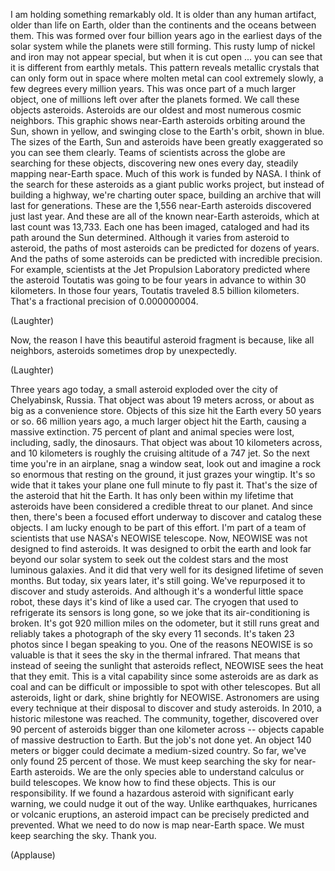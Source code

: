 
I am holding something remarkably old.
It is older than any human artifact,
older than life on Earth,
older than the continents
and the oceans between them.
This was formed
over four billion years ago
in the earliest days of the solar system
while the planets were still forming.
This rusty lump of nickel and iron
may not appear special,
but when it is cut open ...
you can see that it is different
from earthly metals.
This pattern reveals metallic crystals
that can only form out in space
where molten metal
can cool extremely slowly,
a few degrees every million years.
This was once part
of a much larger object,
one of millions left over
after the planets formed.
We call these objects asteroids.
Asteroids are our oldest
and most numerous cosmic neighbors.
This graphic shows near-Earth asteroids
orbiting around the Sun,
shown in yellow,
and swinging close to the Earth&#39;s orbit,
shown in blue.
The sizes of the Earth, Sun and asteroids
have been greatly exaggerated
so you can see them clearly.
Teams of scientists across the globe
are searching for these objects,
discovering new ones every day,
steadily mapping near-Earth space.
Much of this work is funded by NASA.
I think of the search for these asteroids
as a giant public works project,
but instead of building a highway,
we&#39;re charting outer space,
building an archive
that will last for generations.
These are the 1,556 near-Earth asteroids
discovered just last year.
And these are all of the known
near-Earth asteroids,
which at last count was 13,733.
Each one has been imaged, cataloged
and had its path
around the Sun determined.
Although it varies
from asteroid to asteroid,
the paths of most asteroids
can be predicted for dozens of years.
And the paths of some asteroids can be
predicted with incredible precision.
For example, scientists
at the Jet Propulsion Laboratory
predicted where the asteroid Toutatis
was going to be four years in advance
to within 30 kilometers.
In those four years,
Toutatis traveled 8.5 billion kilometers.
That&#39;s a fractional precision
of 0.000000004.

(Laughter)

Now, the reason I have
this beautiful asteroid fragment
is because, like all neighbors,
asteroids sometimes drop by unexpectedly.

(Laughter)

Three years ago today,
a small asteroid exploded
over the city of Chelyabinsk, Russia.
That object was about 19 meters across,
or about as big as a convenience store.
Objects of this size hit the Earth
every 50 years or so.
66 million years ago,
a much larger object hit the Earth,
causing a massive extinction.
75 percent of plant
and animal species were lost,
including, sadly, the dinosaurs.
That object was
about 10 kilometers across,
and 10 kilometers is roughly
the cruising altitude of a 747 jet.
So the next time you&#39;re in an airplane,
snag a window seat, look out
and imagine a rock so enormous
that resting on the ground,
it just grazes your wingtip.
It&#39;s so wide that it takes your plane
one full minute to fly past it.
That&#39;s the size of the asteroid
that hit the Earth.
It has only been within my lifetime
that asteroids have been considered
a credible threat to our planet.
And since then, there&#39;s been
a focused effort underway
to discover and catalog these objects.
I am lucky enough
to be part of this effort.
I&#39;m part of a team of scientists
that use NASA&#39;s NEOWISE telescope.
Now, NEOWISE was not
designed to find asteroids.
It was designed to orbit the earth
and look far beyond our solar system
to seek out the coldest stars
and the most luminous galaxies.
And it did that very well
for its designed lifetime of seven months.
But today, six years later,
it&#39;s still going.
We&#39;ve repurposed it
to discover and study asteroids.
And although it&#39;s
a wonderful little space robot,
these days it&#39;s kind of like a used car.
The cryogen that used to refrigerate
its sensors is long gone,
so we joke that
its air-conditioning is broken.
It&#39;s got 920 million miles
on the odometer,
but it still runs great
and reliably takes a photograph
of the sky every 11 seconds.
It&#39;s taken 23 photos
since I began speaking to you.
One of the reasons NEOWISE is so valuable
is that it sees the sky
in the thermal infrared.
That means that instead of seeing
the sunlight that asteroids reflect,
NEOWISE sees the heat that they emit.
This is a vital capability
since some asteroids are as dark as coal
and can be difficult or impossible
to spot with other telescopes.
But all asteroids, light or dark,
shine brightly for NEOWISE.
Astronomers are using
every technique at their disposal
to discover and study asteroids.
In 2010, a historic milestone was reached.
The community, together, discovered
over 90 percent of asteroids
bigger than one kilometer across --
objects capable
of massive destruction to Earth.
But the job&#39;s not done yet.
An object 140 meters or bigger
could decimate a medium-sized country.
So far, we&#39;ve only found
25 percent of those.
We must keep searching the sky
for near-Earth asteroids.
We are the only species
able to understand calculus
or build telescopes.
We know how to find these objects.
This is our responsibility.
If we found a hazardous asteroid
with significant early warning,
we could nudge it out of the way.
Unlike earthquakes, hurricanes
or volcanic eruptions,
an asteroid impact
can be precisely predicted
and prevented.
What we need to do now
is map near-Earth space.
We must keep searching the sky.
Thank you.

(Applause)

